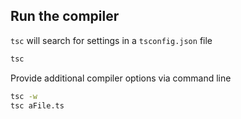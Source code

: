 ## Run the compiler

`tsc` will search for settings in a `tsconfig.json` file

```bash
tsc
```

Provide additional compiler options via command line

<!-- .element class="fragment" data-fragment-index="0" -->

```bash
tsc -w
tsc aFile.ts
```

<!-- .element class="fragment" data-fragment-index="0" -->


